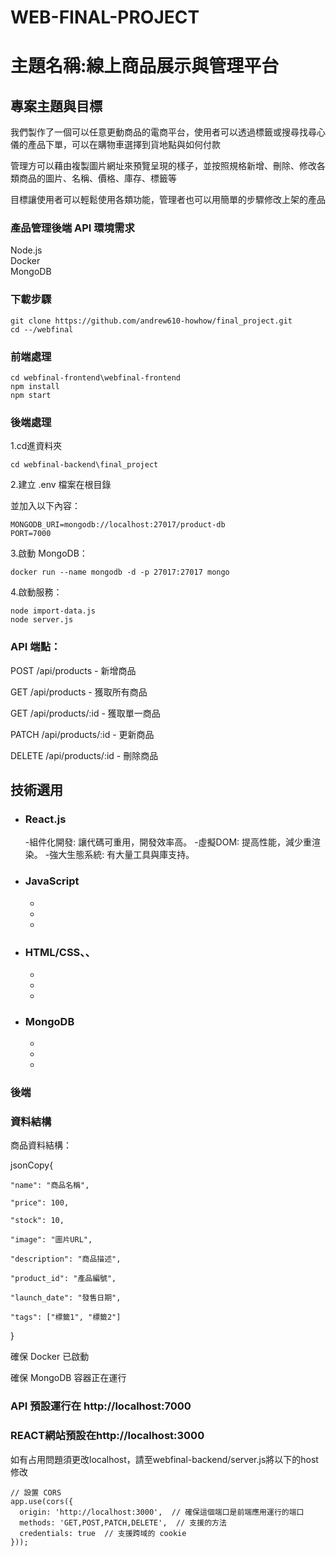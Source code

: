# WEB-FINAL-PROJECT 
# 主題名稱:線上商品展示與管理平台
## 專案主題與目標
我們製作了一個可以任意更動商品的電商平台，使用者可以透過標籤或搜尋找尋心儀的產品下單，可以在購物車選擇到貨地點與如何付款

管理方可以藉由複製圖片網址來預覽呈現的樣子，並按照規格新增、刪除、修改各類商品的圖片、名稱、價格、庫存、標籤等

目標讓使用者可以輕鬆使用各類功能，管理者也可以用簡單的步驟修改上架的產品

### 產品管理後端 API 環境需求

Node.js  
Docker  
MongoDB  

### 下載步驟
    git clone https://github.com/andrew610-howhow/final_project.git
    cd --/webfinal
    
### 前端處理

    cd webfinal-frontend\webfinal-frontend
    npm install
    npm start

### 後端處理

1.cd進資料夾

    cd webfinal-backend\final_project

2.建立 .env 檔案在根目錄  

並加入以下內容：

    MONGODB_URI=mongodb://localhost:27017/product-db
    PORT=7000

3.啟動 MongoDB：

    docker run --name mongodb -d -p 27017:27017 mongo

4.啟動服務：

    node import-data.js
    node server.js

### API 端點：

POST /api/products - 新增商品

GET /api/products - 獲取所有商品

GET /api/products/:id - 獲取單一商品

PATCH /api/products/:id - 更新商品

DELETE /api/products/:id - 刪除商品

## 技術選用

- ### React.js
    -組件化開發: 讓代碼可重用，開發效率高。
    -虛擬DOM: 提高性能，減少重渲染。
    -強大生態系統: 有大量工具與庫支持。

- ### JavaScript
    - 
    - 
    - 
- ### HTML/CSS、、
    - 
    - 
    - 
    
- ### MongoDB
    - 
    - 
    - 
### 後端


### 資料結構

商品資料結構：

jsonCopy{

    "name": "商品名稱",
    
    "price": 100,
    
    "stock": 10,
    
    "image": "圖片URL",
    
    "description": "商品描述",
    
    "product_id": "產品編號",
    
    "launch_date": "發售日期",
    
    "tags": ["標籤1", "標籤2"]
    
}

確保 Docker 已啟動

確保 MongoDB 容器正在運行



### API 預設運行在 http://localhost:7000

### REACT網站預設在http://localhost:3000
如有占用問題須更改localhost，請至webfinal-backend/server.js將以下的host修改


    // 設置 CORS
    app.use(cors({
      origin: 'http://localhost:3000',  // 確保這個端口是前端應用運行的端口
      methods: 'GET,POST,PATCH,DELETE',  // 支援的方法
      credentials: true  // 支援跨域的 cookie
    }));


